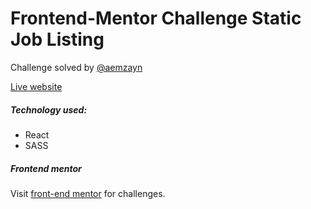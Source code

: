 # Frontend-Mentor Challenge Static Job Listing

Challenge solved by [@aemzayn](https://github.com/aemzayn)

[Live website]()

##### Technology used:

- React
- SASS

##### Frontend mentor

Visit [front-end mentor](https://www.frontendmentor.io/challenges) for challenges.
